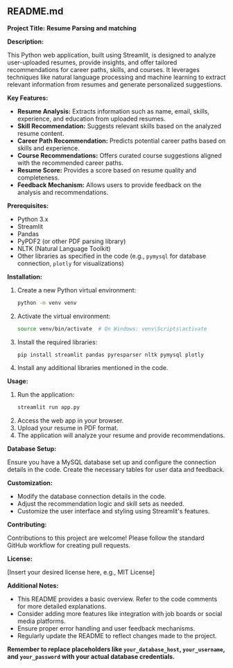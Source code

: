 ## **README.md**

**Project Title:** **Resume Parsing and matching**

**Description:**

This Python web application, built using Streamlit, is designed to analyze user-uploaded resumes, provide insights, and offer tailored recommendations for career paths, skills, and courses. It leverages techniques like natural language processing and machine learning to extract relevant information from resumes and generate personalized suggestions.

**Key Features:**

- **Resume Analysis:** Extracts information such as name, email, skills, experience, and education from uploaded resumes.
- **Skill Recommendation:** Suggests relevant skills based on the analyzed resume content.
- **Career Path Recommendation:** Predicts potential career paths based on skills and experience.
- **Course Recommendations:** Offers curated course suggestions aligned with the recommended career paths.
- **Resume Score:** Provides a score based on resume quality and completeness.
- **Feedback Mechanism:** Allows users to provide feedback on the analysis and recommendations.

**Prerequisites:**

- Python 3.x
- Streamlit
- Pandas
- PyPDF2 (or other PDF parsing library)
- NLTK (Natural Language Toolkit)
- Other libraries as specified in the code (e.g., `pymysql` for database connection, `plotly` for visualizations)

**Installation:**

1. Create a new Python virtual environment:
   ```bash
   python -m venv venv
   ```
2. Activate the virtual environment:
   ```bash
   source venv/bin/activate  # On Windows: venv\Scripts\activate
   ```
3. Install the required libraries:
   ```bash
   pip install streamlit pandas pyresparser nltk pymysql plotly
   ```
4. Install any additional libraries mentioned in the code.

**Usage:**

1. Run the application:
   ```bash
   streamlit run app.py
   ```
2. Access the web app in your browser.
3. Upload your resume in PDF format.
4. The application will analyze your resume and provide recommendations.

**Database Setup:**

Ensure you have a MySQL database set up and configure the connection details in the code. Create the necessary tables for user data and feedback.

**Customization:**

- Modify the database connection details in the code.
- Adjust the recommendation logic and skill sets as needed.
- Customize the user interface and styling using Streamlit's features.

**Contributing:**

Contributions to this project are welcome! Please follow the standard GitHub workflow for creating pull requests.

**License:**

[Insert your desired license here, e.g., MIT License]

**Additional Notes:**

- This README provides a basic overview. Refer to the code comments for more detailed explanations.
- Consider adding more features like integration with job boards or social media platforms.
- Ensure proper error handling and user feedback mechanisms.
- Regularly update the README to reflect changes made to the project.

**Remember to replace placeholders like `your_database_host`, `your_username`, and `your_password` with your actual database credentials.**
